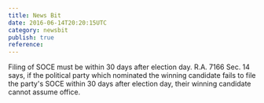 ```yaml
---
title: News Bit
date: 2016-06-14T20:20:15UTC
category: newsbit
publish: true
reference:
---
```


Filing of SOCE must be within 30 days after election day.
R.A. 7166 Sec. 14 says, if the political party which nominated the winning candidate fails to file the party's SOCE within 30 days after election day, their winning candidate cannot assume office.
